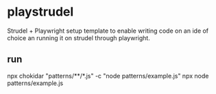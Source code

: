 # playstrudel

Strudel + Playwright setup template to enable writing code on an ide of choice an running it on strudel through playwright.


## run

npx chokidar "patterns/**/*.js" -c "node patterns/example.js"
npx node patterns/example.js 